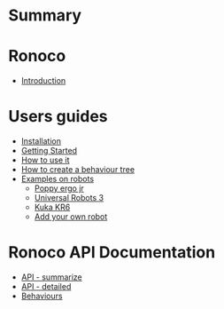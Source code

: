 # Summary

Ronoco
======

- [Introduction](index.md)

# Users guides

- [Installation](user-guides/installation.md)
- [Getting Started](user-guides/quick-start.md)
- [How to use it](user-guides/how-to-use-it.md)
- [How to create a behaviour tree](user-guides/bt.md)
- [Examples on robots](user-guides/poppy.md)
  - [Poppy ergo jr](user-guides/poppy.md)
  - [Universal Robots 3](user-guides/ur3.md)
  - [Kuka KR6](user-guides/kuka.md)
  - [Add your own robot](dev-guides/own.md)

<!--# Developers guides-->

<!--- [Add blocks to node-red](dev-guides/new-blocks.md)-->
<!--- [Change node-red](dev-guides/scratch.md)-->


# Ronoco API Documentation
- [API - summarize](documentation/api-short.md)
- [API - detailed](documentation/api-detailed.md)
- [Behaviours](documentation/behavior.md)
